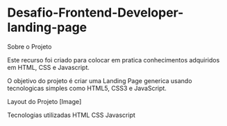 # Desafio-Frontend-Developer-landing-page  
Sobre o Projeto  

Este recurso foi criado para colocar em pratica conhecimentos adquiridos em HTML, CSS e Javascript.  

O objetivo do projeto é criar uma Landing Page generica usando tecnologicas simples como HTML5, CSS3 e JavaScript.   

Layout do Projeto 
[Image]

Tecnologias utilizadas
HTML
CSS
Javascript
